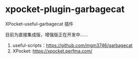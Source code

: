 # xpocket-plugin-garbagecat
XPocket-useful-garbagecat 插件

目前为直接集成版，增强版正在开发中……

1. useful-scripts：https://github.com/mgm3746/garbagecat
2. XPocket: https://xpocket.perfma.com/